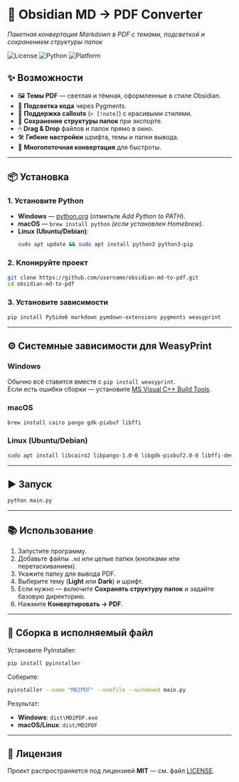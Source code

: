 
# 📄 Obsidian MD → PDF Converter  
*Пакетная конвертация Markdown в PDF с темами, подсветкой и сохранением структуры папок*

![License](https://img.shields.io/badge/license-MIT-green.svg)
![Python](https://img.shields.io/badge/python-3.9%2B-blue.svg)
![Platform](https://img.shields.io/badge/platform-Windows%20%7C%20macOS%20%7C%20Linux-lightgrey)

## ✨ Возможности
- 🖼 **Темы PDF** — светлая и тёмная, оформленные в стиле Obsidian.  
- 🎨 **Подсветка кода** через Pygments.  
- 💬 **Поддержка callouts** (`> [!note]`) с красивыми стилями.  
- 📂 **Сохранение структуры папок** при экспорте.  
- 🖱 **Drag & Drop** файлов и папок прямо в окно.  
- 🛠 **Гибкие настройки** шрифта, темы и папки вывода.  
- 🚀 **Многопоточная конвертация** для быстроты.

---

## 📦 Установка

### 1. Установите Python
- **Windows** — [python.org](https://www.python.org/downloads/windows/) (отметьте *Add Python to PATH*).  
- **macOS** — `brew install python` *(если установлен Homebrew)*.  
- **Linux (Ubuntu/Debian)**:
  ```bash
  sudo apt update && sudo apt install python3 python3-pip

### 2. Клонируйте проект

```bash
git clone https://github.com/username/obsidian-md-to-pdf.git
cd obsidian-md-to-pdf
```

### 3. Установите зависимости

```bash
pip install PySide6 markdown pymdown-extensions pygments weasyprint
```

---

## ⚙ Системные зависимости для WeasyPrint

### Windows

Обычно всё ставится вместе с `pip install weasyprint`.  
Если есть ошибки сборки — установите [MS Visual C++ Build Tools](https://visualstudio.microsoft.com/visual-cpp-build-tools/).

### macOS

```bash
brew install cairo pango gdk-pixbuf libffi
```

### Linux (Ubuntu/Debian)

```bash
sudo apt install libcairo2 libpango-1.0-0 libgdk-pixbuf2.0-0 libffi-dev shared-mime-info
```

---

## ▶ Запуск

```bash
python main.py
```

---

## 📚 Использование

1. Запустите программу.
2. Добавьте файлы `.md` или целые папки (кнопками или перетаскиванием).
3. Укажите папку для вывода PDF.
4. Выберите тему (**Light** или **Dark**) и шрифт.
5. Если нужно — включите **Сохранять структуру папок** и задайте базовую директорию.
6. Нажмите **Конвертировать → PDF**.

---

## 🔨 Сборка в исполняемый файл

Установите PyInstaller:

```bash
pip install pyinstaller
```

Соберите:

```bash
pyinstaller --name "MD2PDF" --onefile --windowed main.py
```

Результат:

- **Windows**: `dist\MD2PDF.exe`
- **macOS/Linux**: `dist/MD2PDF`

---

## 📄 Лицензия

Проект распространяется под лицензией **MIT** — см. файл [LICENSE](LICENSE).
